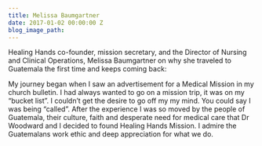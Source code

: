 ```yaml
---
title: Melissa Baumgartner
date: 2017-01-02 00:00:00 Z
blog_image_path: 
---
```


Healing Hands co-founder, mission secretary, and the Director of Nursing and Clinical Operations, Melissa Baumgartner on why she traveled to Guatemala the first time and keeps coming back:

My journey began when I saw an advertisement for a Medical Mission in my church bulletin. I had always wanted to go on a mission trip, it was on my “bucket list”. I couldn’t get the desire to go off my my mind. You could say I was being “called”. After the experience I was so moved by the people of Guatemala, their culture, faith and desperate need for medical care that Dr Woodward and I decided to found Healing Hands Mission. I admire the Guatemalans work ethic and deep appreciation for what we do.